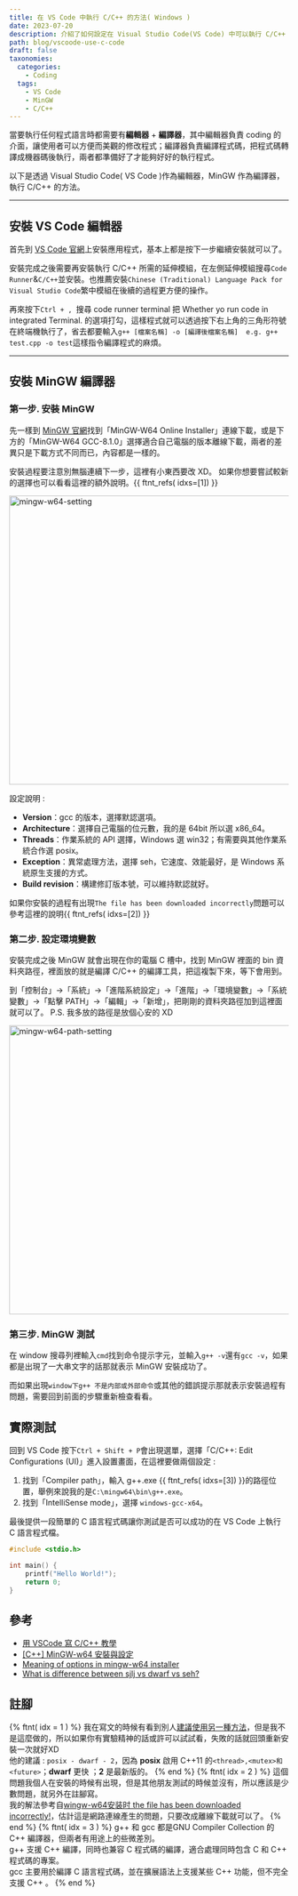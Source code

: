 ```yaml
---
title: 在 VS Code 中執行 C/C++ 的方法( Windows )
date: 2023-07-20
description: 介紹了如何設定在 Visual Studio Code(VS Code) 中可以執行 C/C++ 的方法，適用於 Windows 環境，還有一些 MinGW 編譯器相關的介紹。
path: blog/vscoode-use-c-code
draft: false
taxonomies:
  categories: 
    - Coding
  tags: 
    - VS Code
    - MinGW
    - C/C++
---
```


當要執行任何程式語言時都需要有**編輯器** + **編譯器**，其中編輯器負責 coding 的介面，讓使用者可以方便而美觀的修改程式；編譯器負責編譯程式碼，把程式碼轉譯成機器碼後執行，兩者都準備好了才能夠好好的執行程式。

以下是透過 Visual Studio Code( VS Code )作為編輯器，MinGW 作為編譯器，執行 C/C++ 的方法。

---

## 安裝 VS Code 編輯器

首先到 [VS Code 官網](https://code.visualstudio.com/)上安裝應用程式，基本上都是按下一步繼續安裝就可以了。

安裝完成之後需要再安裝執行 C/C++ 所需的延伸模組，在左側延伸模組搜尋`Code Runner`&`C/C++`並安裝。也推薦安裝`Chinese (Traditional) Language Pack for Visual Studio Code`繁中模組在後續的過程更方便的操作。

再來按下`Ctrl + , `搜尋 code runner terminal 把 Whether yo run code in integrated Terminal. 的選項打勾，這樣程式就可以透過按下右上角的三角形符號在終端機執行了，省去都要輸入`g++ [檔案名稱] -o [編譯後檔案名稱]  e.g. g++ test.cpp -o test`這樣指令編譯程式的麻煩。

---
## 安裝 MinGW 編譯器

### 第一步. 安裝 MinGW
先一樣到 [MinGW 官網](https://sourceforge.net/projects/mingw-w64/files/mingw-w64/mingw-w64-release/)找到「MinGW-W64 Online Installer」連線下載，或是下方的「MinGW-W64 GCC-8.1.0」選擇適合自己電腦的版本離線下載，兩者的差異只是下載方式不同而已，內容都是一樣的。

安裝過程要注意別無腦連續下一步，這裡有小東西要改 XD。
如果你想要嘗試較新的選擇也可以看看這裡的額外說明。{{ ftnt_refs( idxs=[1]) }}

<a href="/site/images/blog/mingw-w64-setting.png" data-fancybox data-caption="mingw-w64-setting">
  <img src="/site/images/blog/mingw-w64-setting.png" loading="lazy" alt="mingw-w64-setting" width="520"/>
</a><br>

設定說明 :
- **Version**：gcc 的版本，選擇默認選項。
- **Architecture**：選擇自己電腦的位元數，我的是 64bit 所以選 x86_64。
- **Threads**：作業系統的 API 選擇，Windows 選 win32；有需要與其他作業系統合作選 posix。
- **Exception**：異常處理方法，選擇 seh，它速度、效能最好，是 Windows 系統原生支援的方式。
- **Build revision**：構建修訂版本號，可以維持默認就好。

如果你安裝的過程有出現`The file has been downloaded incorrectly`問題可以參考這裡的說明{{ ftnt_refs( idxs=[2]) }}

### 第二步. 設定環境變數

安裝完成之後 MinGW 就會出現在你的電腦 C 槽中，找到 MinGW 裡面的 bin 資料夾路徑，裡面放的就是編譯 C/C++ 的編譯工具，把這複製下來，等下會用到。

到「控制台」→「系統」→「進階系統設定」→「進階」→「環境變數」→「系統變數」→「點擊 PATH」→「編輯」→「新增」，把剛剛的資料夾路徑加到這裡面就可以了。 P.S. 我多放的路徑是放個心安的 XD

<a href="/site/images/blog/mingw-w64-path-setting.png" data-fancybox data-caption="mingw-w64-path-setting">
  <img src="/site/images/blog/mingw-w64-path-setting.png" loading="lazy" alt="mingw-w64-path-setting" width="520"/>
</a><br>

### 第三步. MinGW 測試

在 window 搜尋列裡輸入`cmd`找到命令提示字元，並輸入`g++ -v`還有`gcc -v`，如果都是出現了一大串文字的話那就表示 MinGW 安裝成功了。

而如果出現`window下g++ 不是内部或外部命令`或其他的錯誤提示那就表示安裝過程有問題，需要回到前面的步驟重新檢查看看。

## 實際測試

回到 VS Code 按下`Ctrl + Shift + P`會出現選單，選擇「C/C++: Edit Configurations (UI)」進入設置畫面，在這裡要做兩個設定 :
1. 找到「Compiler path」，輸入 g++.exe {{ ftnt_refs( idxs=[3]) }}的路徑位置，舉例來說我的是`C:\mingw64\bin\g++.exe`。
2. 找到「IntelliSense mode」，選擇 `windows-gcc-x64`。

最後提供一段簡單的 C 語言程式碼讓你測試是否可以成功的在 VS Code 上執行 C 語言程式檔。

```C
#include <stdio.h>

int main() {
    printf("Hello World!");
    return 0;
}
```

## 參考

- [用 VSCode 寫 C/C++ 教學](https://hackmd.io/@liaojason2/vscodecppwindows)
- [[C++] MinGW-w64 安裝與設定](https://alexspot.tech/jottings-windows-vscode-with-mingw-w64/)
- [Meaning of options in mingw-w64 installer](https://stackoverflow.com/questions/29947302/meaning-of-options-in-mingw-w64-installer)
- [What is difference between sjlj vs dwarf vs seh?](https://stackoverflow.com/questions/15670169/what-is-difference-between-sjlj-vs-dwarf-vs-seh/15685229#15685229)

## 註腳

{% ftnt( idx = 1 ) %}
我在寫文的時候有看到別人[建議使用另一種方法](https://stackoverflow.com/questions/29947302/meaning-of-options-in-mingw-w64-installer)，但是我不是這麼做的，所以如果你有實驗精神的話或許可以試試看，失敗的話就回頭重新安裝一次就好XD<br>
他的建議 : `posix - dwarf - 2`，因為 **posix** 啟用 C++11 的`<thread>,<mutex>和<future>`；**dwarf** 更快 ；**2** 是最新版的。
{% end %}
{% ftnt( idx = 2 ) %}
這個問題我個人在安裝的時候有出現，但是其他朋友測試的時候並沒有，所以應該是少數問題，就另外在註腳寫。<br>
我的解法參考自[wingw-w64安装时 the file has been downloaded incorrectly!](https://blog.csdn.net/kramer_1711/article/details/119416512)，估計這是網路連線產生的問題，只要改成離線下載就可以了。
{% end %}
{% ftnt( idx = 3 ) %}
g++ 和 gcc 都是GNU Compiler Collection 的 C++ 編譯器，但兩者有用途上的些微差別。<br>
g++ 支援 C++ 編譯，同時也兼容 C 程式碼的編譯，適合處理同時包含 C 和 C++ 程式碼的專案。<br>
gcc 主要用於編譯 C 語言程式碼，並在擴展語法上支援某些 C++ 功能，但不完全支援 C++ 。
{% end %}